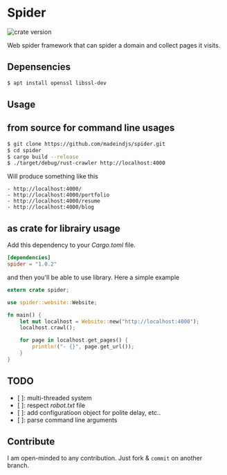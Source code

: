 # Spider

![crate version](https://img.shields.io/crates/v/spider.svg)

Web spider framework that can spider a domain and collect pages it visits.

## Depensencies

~~~bash
$ apt install openssl libssl-dev
~~~

## Usage

## from source for command line usages

~~~bash
$ git clone https://github.com/madeindjs/spider.git
$ cd spider
$ cargo build --release
$ ./target/debug/rust-crawler http://localhost:4000
~~~

Will produce something like this

    - http://localhost:4000/
    - http://localhost:4000/portfolio
    - http://localhost:4000/resume
    - http://localhost:4000/blog

## as crate for librairy usage

Add this dependency to your _Cargo.toml_ file.

~~~toml
[dependencies]
spider = "1.0.2"
~~~

and then you'll be able to use library. Here a simple example

~~~rust
extern crate spider;

use spider::website::Website;

fn main() {
    let mut localhost = Website::new("http://localhost:4000");
    localhost.crawl();

    for page in localhost.get_pages() {
        println!("- {}", page.get_url());
    }
}
~~~


## TODO

- [ ]: multi-threaded system
- [ ]: respect _robot.txt_ file
- [ ]: add configuratioon object for polite delay, etc..
- [ ]: parse command line arguments

## Contribute

I am open-minded to any contribution. Just fork & `commit` on another branch.


